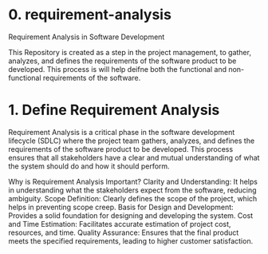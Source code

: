# 0. requirement-analysis

Requirement Analysis in Software Development

This Repository is created as a step in the project management, to gather, 
analyzes, and defines the requirements of the software product to be developed. This process is will help deifne both the functional and non-functional requirements of the software. 


# 1. Define Requirement Analysis

   Requirement Analysis is a critical phase in the software development lifecycle (SDLC) where the project team gathers, analyzes, and defines the requirements of the software product to be developed. This process ensures that all stakeholders have a clear and mutual understanding of what the system should do and how it should perform.

Why is Requirement Analysis Important?
Clarity and Understanding: It helps in understanding what the stakeholders expect from the software, reducing ambiguity.
Scope Definition: Clearly defines the scope of the project, which helps in preventing scope creep.
Basis for Design and Development: Provides a solid foundation for designing and developing the system.
Cost and Time Estimation: Facilitates accurate estimation of project cost, resources, and time.
Quality Assurance: Ensures that the final product meets the specified requirements, leading to higher customer satisfaction.
